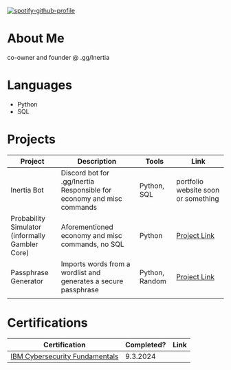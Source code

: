 [![spotify-github-profile](https://spotify-github-profile.kittinanx.com/api/view?uid=31qr5plncm2v3ncdynjrdjqhp2vu&cover_image=true&theme=natemoo-re&show_offline=false&background_color=121212&interchange=true&bar_color=53b14f&bar_color_cover=false)](https://spotify-github-profile.kittinanx.com/api/view?uid=31qr5plncm2v3ncdynjrdjqhp2vu&redirect=true)
# About Me

co-owner and founder @ .gg/Inertia

# Languages
- Python
- SQL

# Projects
|     Project     |                 Description                |     Tools       |      Link       |
| --------------- | ------------------------------------- | --------------- | --------------- |
|Inertia Bot | Discord bot for .gg/Inertia<br />Responsible for economy and misc commands| Python, SQL | portfolio website soon or something | 
|Probability Simulator<br />(informally Gambler Core) | Aforementioned economy and misc commands, no SQL | Python | [Project Link](https://github.com/Cubxfy/Probability-Simulator)|
|Passphrase Generator|Imports words from a wordlist and generates a secure passphrase | Python, Random | [Project Link](https://github.com/Cubxfy/Passphrase-Generator)|
|                 |                                       |                 |                 |


# Certifications 
|     Certification     |               Completed?               |     Link       |
| --------------------  | -------------------------------------- | ---------------| 
| [IBM Cybersecurity Fundamentals](https://www.ibm.com/training/badge/cybersecurity-fundamentals)   |               9.3.2024         |            | 

